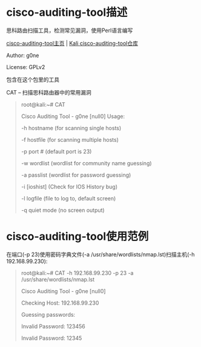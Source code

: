 # cisco-auditing-tool描述

思科路由扫描工具，检测常见漏洞，使用Perl语言编写

[cisco-auditing-tool主页](http://www.scrypt.net/) | [Kali cisco-auditing-tool仓库](http://git.kali.org/gitweb/?p=packages/cisco-auditing-tool.git;a=summary)

Author: g0ne

License: GPLv2

包含在这个包里的工具

CAT – 扫描思科路由器中的常用漏洞

>root@kali:~# CAT
>
>Cisco Auditing Tool - g0ne [null0]
>Usage:
>
>-h hostname (for scanning single hosts)
>
>-f hostfile (for scanning multiple hosts)
>
>-p port #   (default port is 23)
>
>-w wordlist (wordlist for community name guessing)
>
>-a passlist (wordlist for password guessing)
>
>-i [ioshist]    (Check for IOS History bug)
>
>-l logfile  (file to log to, default screen)
>
>-q quiet mode   (no screen output)

# cisco-auditing-tool使用范例 

在端口(-p 23)使用密码字典文件(-a /usr/share/wordlists/nmap.lst)扫描主机(-h 192.168.99.230):

>root@kali:~# CAT -h 192.168.99.230 -p 23 -a /usr/share/wordlists/nmap.lst 
>
>Cisco Auditing Tool - g0ne [null0]
>
>Checking Host: 192.168.99.230
>
>Guessing passwords: 
>
>Invalid Password: 123456
>
>Invalid Password: 12345
